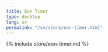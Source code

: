 ```yaml
---
title: Eon Timer
type: desktop
lang: sv
permalink: "/sv/store/eon-timer.html"
---
```


{% include store/eon-timer.md %}
  
